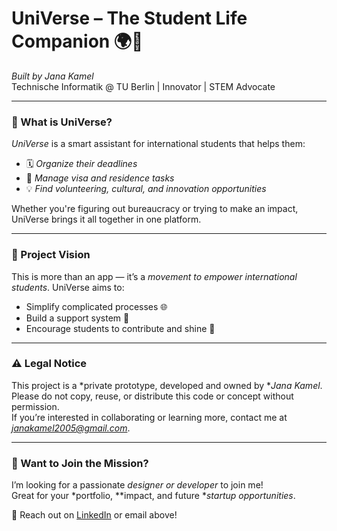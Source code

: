 # UniVerse – The Student Life Companion 🌍📅

*Built by Jana Kamel*  
Technische Informatik @ TU Berlin | Innovator | STEM Advocate

---

### 📌 What is UniVerse?

*UniVerse* is a smart assistant for international students that helps them:
- 🗓 *Organize their deadlines*
- 🛂 *Manage visa and residence tasks*
- 💡 *Find volunteering, cultural, and innovation opportunities*

Whether you're figuring out bureaucracy or trying to make an impact, UniVerse brings it all together in one platform.

---

### 🚀 Project Vision

This is more than an app — it’s a *movement to empower international students*. UniVerse aims to:
- Simplify complicated processes 🌐
- Build a support system 🤝
- Encourage students to contribute and shine 🌟

---

### ⚠ Legal Notice

This project is a *private prototype, developed and owned by **Jana Kamel*.  
Please do not copy, reuse, or distribute this code or concept without permission.  
If you’re interested in collaborating or learning more, contact me at *janakamel2005@gmail.com*.

---

### 👀 Want to Join the Mission?

I’m looking for a passionate *designer or developer* to join me!  
Great for your *portfolio, **impact, and future **startup opportunities*.

📩 Reach out on [LinkedIn](www.linkedin.com/in/jana-kamel-3030a2271) or email above!

